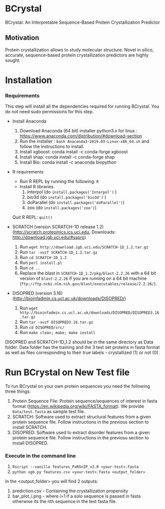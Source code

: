 # BCrystal
BCrystal: An Interpretable Sequence-Based Protein Crystallization Predictor

## Motivation
Protein crystallization allows to study molecular structure. Novel in silico, accurate, sequence-based protein crystallization predictors are highly sought.

# Installation

### Requirements

This step will install all the dependencies required for running BCrystal. You do not need sudo permissions for this step.

  - Install Anaconda
    1. Download Anaconda (64 bit) installer python3.x for linux : https://www.anaconda.com/distribution/#download-section
    2. Run the installer : `bash Anaconda3-2019.03-Linux-x86_64.sh` and follow the instructions to install.
    3. Install xgboost: conda install -c conda-forge xgboost 
    4. Install shap: conda install -c conda-forge shap 
    5. Install Bio: conda install -c anaconda biopython 

  - R requirements
    - Run R REPL by running the following: `R`
    -  Install R libraries
       1.  Interpol (do `install.packages('Interpol')` )
       2.  bio3d    (do `install.packages('bio3d')` )
       3.  doParallel (do `install.packages('doParallel')`)
       4.  zoo      (do `install.packages('zoo')`)
       
    Quit R REPL: `quit()` 
 
  - SCRATCH (version SCRATCH-1D release 1.2) (http://scratch.proteomics.ics.uci.edu, Downloads: http://download.igb.uci.edu/#sspro)
    1. Run `wget http://download.igb.uci.edu/SCRATCH-1D_1.2.tar.gz`
    2. Run `tar -xvzf SCRATCH-1D_1.2.tar.gz`
    3. Run `cd SCRATCH-1D_1.2`
    4. Run `perl install.pl`
    5. Run `cd ..`
    6. Replace the blast in `SCRATCH-1D_1.2/pkg/blast-2.2.26` with a 64 bit version of `blast-2.2.26` if you are running on a 64 bit machine (`ftp://ftp.ncbi.nlm.nih.gov/blast/executables/release/2.2.26/`).
    
  - DISOPRED (version 3.16) (http://bioinfadmin.cs.ucl.ac.uk/downloads/DISOPRED/)
    1. Run `wget http://bioinfadmin.cs.ucl.ac.uk/downloads/DISOPRED/DISOPRED3.16.tar.gz`
    2. Run `tar -xvzf DISOPRED3.16.tar.gz`
    3. Run `cd DISOPRED/src/`
    4. Run `make clean; make; make install`

DISOPRED and SCRATCH-1D_1.2 should be in the same directory as Data folder. Data folder has the training and the 3 test set proteins in fasta format as well as files corresponding to their true labels - crystallized (1) or not (0).

# Run BCrystal on New Test file

To run BCrystal on your own protein sequences you need the following three things:

  1. Protein Sequence File: Protein sequence/sequences of interest in fasta format (https://en.wikipedia.org/wiki/FASTA_format). We provide `Data/test.fasta` as sample test file. 
  2. SCRATCH: Software used to extract structural features from a given protein sequence file. Follow instructions in the previous section to install SCRATCH.
  3. DISOPRED: Software used to extract disorder features from a given protein sequence file. Follow instructions in the previosu section to install DISOPRED.
  

### Execute in the command line
 
  1. `Rscript --vanilla features_PaRSnIP_v2.R <your-test>.fasta`
  2. `python xgb.py features.csv <your-test>.fasta <output_folder>`
  
  
In the <output_folder> you will find 2 outputs:

  1. prediction.csv - Containing the crystallization propensity
  2. bar_plot_i.png - where i=1 if a solo sequence is passed in fasta otherwise its the nth sequence in the test fasta file.
  
